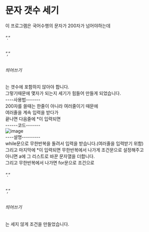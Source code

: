 # 문자 갯수 세기
이 프로그램은 국어수행의 문자가 200자가 넘어야하는데 <h6>"."</h6><h6>","</h6><h6>띄어쓰기</h6> 는 갯수에 포함하지 않아야 합니다.<br>
그렇기때문에 몇자가 되는지 세기가 힘들어 만들게 되었습니다.<br>
----사용법-------<br>
200자를 쓸때는 한줄이 아니라 여러줄이기 때문에<br>
여러줄을 계속 입력을 받다가<br>
끝나면 다음줄에 *이 입력되면<br>
------코드-------<br>
![image](https://user-images.githubusercontent.com/88232976/164592899-f72ff901-8777-4f13-be8f-bf45288edab3.png)<br>
----설명---------<br>
while문으로 무한반복을 돌려서 입력을 받습니다.(여러줄을 입력받기 위함)<br>
그리고 마지막에 *이 입력되면 무한반복에서 나가게 조건문으로 설정해주고<br>
아니면 a에 그 리스트로 바꾼 문자열을 더합니다.<br>
그리고 무한반복에서 나가면 for문으로 조건으로 <h6>"."</h6><h6>","</h6><h6>띄어쓰기</h6> 는 세지 않게 조건을 만들었습니다.
